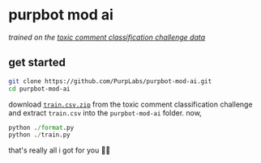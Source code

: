 # purpbot mod ai
*trained on the [toxic comment classification challenge data](https://www.kaggle.com/competitions/jigsaw-toxic-comment-classification-challenge/data)*


## get started

```sh
git clone https://github.com/PurpLabs/purpbot-mod-ai.git
cd purpbot-mod-ai
```

download [`train.csv.zip`](https://www.kaggle.com/competitions/jigsaw-toxic-comment-classification-challenge/data?select=train.csv.zip) from the toxic comment classification challenge and extract `train.csv` into the `purpbot-mod-ai` folder.
now,

```py
python ./format.py
python ./train.py
```

that's really all i got for you 🤷🏽